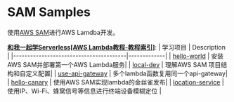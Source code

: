 # SAM Samples

使用[AWS SAM](https://aws.amazon.com/cn/serverless/sam/)进行AWS Lamdba开发。

**[和我一起学Serverless[AWS Lambda教程-教程索引]](https://juejin.cn/post/7267475679825412159)**:
| 学习项目                                | Description |
|----------------------------------------|-------------|
| [hello-world](./hello-world) | 安装AWS SAM并部署第一个AWS Lambda服务|
| [local-dev](./local-dev) | 理解AWS SAM 项目结构和自定义配置|
| [use-api-gateway](./use-api-gateway) | 多个lambda函数复用同一个api-gateway|
| [hello-canary](./hello-canary) | 使用AWS SAM实现lambda的金丝雀发布|
| [location-service](./location-service) | 使用IP、Wi-Fi、蜂窝信号等信息进行终端设备模糊定位    |